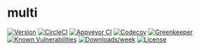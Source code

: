 multi
=====



[![Version](https://img.shields.io/npm/v/multi.svg)](https://npmjs.org/package/multi)
[![CircleCI](https://circleci.com/gh/jdxcode/multi/tree/master.svg?style=svg)](https://circleci.com/gh/jdxcode/multi/tree/master)
[![Appveyor CI](https://ci.appveyor.com/api/projects/status/github/jdxcode/multi?branch=master&svg=true)](https://ci.appveyor.com/project/heroku/multi/branch/master)
[![Codecov](https://codecov.io/gh/jdxcode/multi/branch/master/graph/badge.svg)](https://codecov.io/gh/jdxcode/multi)
[![Greenkeeper](https://badges.greenkeeper.io/jdxcode/multi.svg)](https://greenkeeper.io/)
[![Known Vulnerabilities](https://snyk.io/test/npm/multi/badge.svg)](https://snyk.io/test/npm/multi)
[![Downloads/week](https://img.shields.io/npm/dw/multi.svg)](https://npmjs.org/package/multi)
[![License](https://img.shields.io/npm/l/multi.svg)](https://github.com/jdxcode/multi/blob/master/package.json)
